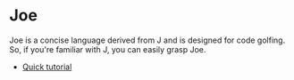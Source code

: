 # Joe
Joe is a concise language derived from J and is designed for code golfing. So, if you're familiar with J, you can easily grasp Joe.

* [Quick tutorial](doc/quick.md)

